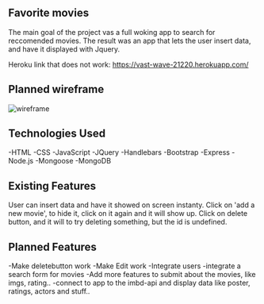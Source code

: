 ## Favorite movies
The main goal of the project vas a full woking app to search for reccomended movies. The result was an app that lets the user insert data, and have it displayed with Jquery.

Heroku link that does not work: https://vast-wave-21220.herokuapp.com/

## Planned wireframe
![wireframe](public/images/wireframe.jpg)

## Technologies Used
-HTML
-CSS
-JavaScript
-JQuery
-Handlebars
-Bootstrap
-Express
-Node.js
-Mongoose
-MongoDB

## Existing Features
User can insert data and have it showed on screen instanty.
Click on 'add a new movie', to hide it, click on it again and it will show up.
Click on delete button, and it will to try deleting something, but the id is undefined.


## Planned Features
-Make deletebutton work
-Make Edit work
-Integrate users
-integrate a search form for movies
-Add more features to submit about the movies, like imgs, rating..
-connect to app to the imbd-api and display data like poster, ratings, actors and stuff..
